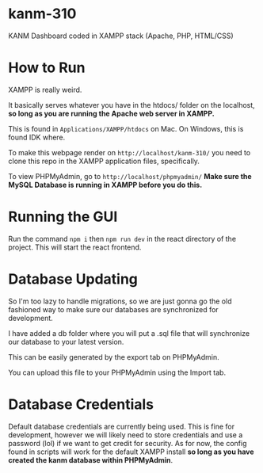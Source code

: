 # kanm-310
KANM Dashboard coded in XAMPP stack (Apache, PHP, HTML/CSS) 

# How to Run

XAMPP is really weird.

It basically serves whatever you have in the htdocs/ folder on the localhost, **so long as you are running the Apache web server in XAMPP.**

This is found in `Applications/XAMPP/htdocs` on Mac. On Windows, this is found IDK where.

To make this webpage render on `http://localhost/kanm-310/` you need to clone this repo in the XAMPP application files, specifically.

To view PHPMyAdmin, go to `http://localhost/phpmyadmin/`
**Make sure the MySQL Database is running in XAMPP before you do this.**

# Running the GUI

Run the command `npm i` then `npm run dev` in the react directory of the project. This will start the react frontend. 

# Database Updating

So I'm too lazy to handle migrations, so we are just gonna go the old fashioned way to make sure our databases are synchronized for development.

I have added a db folder where you will put a .sql file that will synchronize our database to your latest version.

This can be easily generated by the export tab on PHPMyAdmin.

You can upload this file to your PHPMyAdmin using the Import tab. 

# Database Credentials

Default database credentials are currently being used. This is fine for development, however we will likely need to store credentials and use a password (lol) if we want to get credit for security. As for now, the config found in scripts will work for the default XAMPP install **so long as you have created the kanm database within PHPMyAdmin**.
